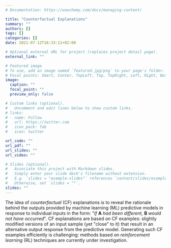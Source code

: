 ```yaml
---
# Documentation: https://wowchemy.com/docs/managing-content/

title: "Counterfactual Explanations"
summary: ""
authors: []
tags: []
categories: []
date: 2021-07-12T16:33:11+02:00

# Optional external URL for project (replaces project detail page).
external_link: ""

# Featured image
# To use, add an image named `featured.jpg/png` to your page's folder.
# Focal points: Smart, Center, TopLeft, Top, TopRight, Left, Right, BottomLeft, Bottom, BottomRight.
image:
  caption: ""
  focal_point: ""
  preview_only: false

# Custom links (optional).
#   Uncomment and edit lines below to show custom links.
# links:
# - name: Follow
#   url: https://twitter.com
#   icon_pack: fab
#   icon: twitter

url_code: ""
url_pdf: ""
url_slides: ""
url_video: ""

# Slides (optional).
#   Associate this project with Markdown slides.
#   Simply enter your slide deck's filename without extension.
#   E.g. `slides = "example-slides"` references `content/slides/example-slides.md`.
#   Otherwise, set `slides = ""`.
slides: ""
---
```

The idea of _counterfactual_ (CF) explanations is to reveal the rationale behind the outputs provided by machine learning (ML) predictive models in response to individual inputs in the form: "_If_ **A** _had been different,_ **B** _would not have occurred_". 
CF explanations are based on CF examples: slightly modified versions of an input sample (yet "close" to it) that result in an alternative output response from the predictive model. 
Generating such CF examples efficiently is challenging: methods based on _reinforcement learning_ (RL) techniques are currently under investigation.
